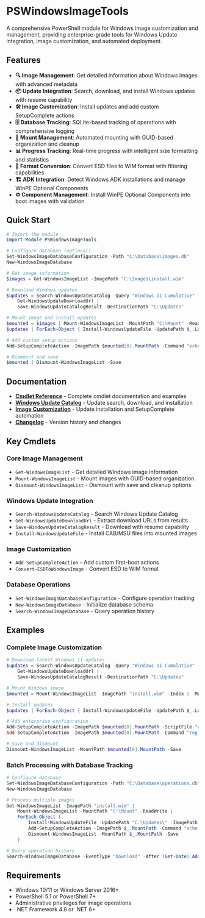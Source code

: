 # PSWindowsImageTools

A comprehensive PowerShell module for Windows image customization and management, providing enterprise-grade tools for Windows Update integration, image customization, and automated deployment.

## Features

- **🔍 Image Management**: Get detailed information about Windows images with advanced metadata
- **📦 Update Integration**: Search, download, and install Windows updates with resume capability
- **🛠️ Image Customization**: Install updates and add custom SetupComplete actions
- **🗄️ Database Tracking**: SQLite-based tracking of operations with comprehensive logging
- **🔧 Mount Management**: Automated mounting with GUID-based organization and cleanup
- **📊 Progress Tracking**: Real-time progress with intelligent size formatting and statistics
- **🎯 Format Conversion**: Convert ESD files to WIM format with filtering capabilities
- **🏗️ ADK Integration**: Detect Windows ADK installations and manage WinPE Optional Components
- **⚙️ Component Management**: Install WinPE Optional Components into boot images with validation

## Quick Start

```powershell
# Import the module
Import-Module PSWindowsImageTools

# Configure database (optional)
Set-WindowsImageDatabaseConfiguration -Path "C:\Database\images.db"
New-WindowsImageDatabase

# Get image information
$images = Get-WindowsImageList -ImagePath "C:\Images\install.wim"

# Download Windows updates
$updates = Search-WindowsUpdateCatalog -Query "Windows 11 Cumulative" -Architecture x64 |
    Get-WindowsUpdateDownloadUrl |
    Save-WindowsUpdateCatalogResult -DestinationPath "C:\Updates"

# Mount image and install updates
$mounted = $images | Mount-WindowsImageList -MountPath "C:\Mount" -ReadWrite
$updates | ForEach-Object { Install-WindowsUpdateFile -UpdatePath $_.LocalFile -ImagePath $mounted[0].MountPath }

# Add custom setup actions
Add-SetupCompleteAction -ImagePath $mounted[0].MountPath -Command "echo Custom setup complete" -Description "Post-install message"

# Dismount and save
$mounted | Dismount-WindowsImageList -Save
```

## Documentation

- **[Cmdlet Reference](docs/CmdletReference.md)** - Complete cmdlet documentation and examples
- **[Windows Update Catalog](docs/WindowsUpdateCatalog.md)** - Update search, download, and installation
- **[Image Customization](docs/ImageCustomization.md)** - Update installation and SetupComplete automation
- **[Changelog](docs/CHANGELOG.md)** - Version history and changes

## Key Cmdlets

### Core Image Management
- `Get-WindowsImageList` - Get detailed Windows image information
- `Mount-WindowsImageList` - Mount images with GUID-based organization
- `Dismount-WindowsImageList` - Dismount with save and cleanup options

### Windows Update Integration
- `Search-WindowsUpdateCatalog` - Search Windows Update Catalog
- `Get-WindowsUpdateDownloadUrl` - Extract download URLs from results
- `Save-WindowsUpdateCatalogResult` - Download with resume capability
- `Install-WindowsUpdateFile` - Install CAB/MSU files into mounted images

### Image Customization
- `Add-SetupCompleteAction` - Add custom first-boot actions
- `Convert-ESDToWindowsImage` - Convert ESD to WIM format

### Database Operations
- `Set-WindowsImageDatabaseConfiguration` - Configure operation tracking
- `New-WindowsImageDatabase` - Initialize database schema
- `Search-WindowsImageDatabase` - Query operation history

## Examples

### Complete Image Customization
```powershell
# Download latest Windows 11 updates
$updates = Search-WindowsUpdateCatalog -Query "Windows 11 Cumulative" -Architecture x64 -MaxResults 3 |
    Get-WindowsUpdateDownloadUrl |
    Save-WindowsUpdateCatalogResult -DestinationPath "C:\Updates"

# Mount Windows image
$mounted = Mount-WindowsImageList -ImagePath "install.wim" -Index 1 -MountPath "C:\Mount" -ReadWrite

# Install updates
$updates | ForEach-Object { Install-WindowsUpdateFile -UpdatePath $_.LocalFile -ImagePath $mounted[0].MountPath -ValidateImage }

# Add enterprise configuration
Add-SetupCompleteAction -ImagePath $mounted[0].MountPath -ScriptFile "enterprise-setup.cmd" -Priority 50
Add-SetupCompleteAction -ImagePath $mounted[0].MountPath -Command "reg add HKLM\Software\..." -Priority 100

# Save and dismount
Dismount-WindowsImageList -MountPath $mounted[0].MountPath -Save
```

### Batch Processing with Database Tracking
```powershell
# Configure database
Set-WindowsImageDatabaseConfiguration -Path "C:\Database\operations.db"
New-WindowsImageDatabase

# Process multiple images
Get-WindowsImageList -ImagePath "install.wim" |
    Mount-WindowsImageList -MountPath "C:\Mount" -ReadWrite |
    ForEach-Object {
        Install-WindowsUpdateFile -UpdatePath "C:\Updates\" -ImagePath $_.MountPath -ContinueOnError
        Add-SetupCompleteAction -ImagePath $_.MountPath -Command "echo Processed" -Description "Batch processing"
        Dismount-WindowsImageList -MountPath $_.MountPath -Save
    }

# Query operation history
Search-WindowsImageDatabase -EventType "Download" -After (Get-Date).AddDays(-7)
```

## Requirements

- Windows 10/11 or Windows Server 2016+
- PowerShell 5.1 or PowerShell 7+
- Administrative privileges for image operations
- .NET Framework 4.8 or .NET 6+